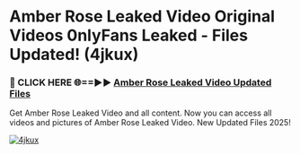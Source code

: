# Amber Rose Leaked Video Original Videos 0nlyFans Leaked - Files Updated! (4jkux)

<h3>🔴 CLICK HERE 🌐==►► <a href="https://best4dudes.click/HH4t6V" rel="nofollow">Amber Rose Leaked Video Updated Files</a></h3>

Get Amber Rose Leaked Video and all content. Now you can access all videos and pictures of Amber Rose Leaked Video. New Updated Files 2025!

[![4jkux](https://github.com/user-attachments/assets/8c521d6e-e6e3-4a75-9320-d58ab9d79d5b)](https://best4dudes.click/HH4t6V)
